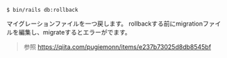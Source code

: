 
```shell
$ bin/rails db:rollback
```

マイグレーションファイルを一つ戻します。
rollbackする前にmigrationファイルを編集し、migrateするとエラーがでます。

>参照
>https://qiita.com/pugiemonn/items/e237b73025d8db8545bf